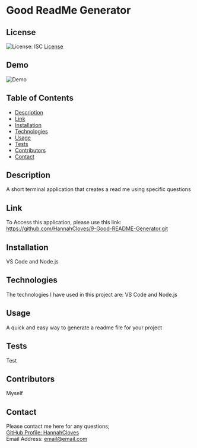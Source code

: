 
  # Good ReadMe Generator 
  
  ## License
  ![License: ISC](https://img.shields.io/badge/License-ISC-yellow.svg "License Badge")
  [License](https://opensource.org/licenses/ISC)

  ## Demo
  ![Demo](Assets/demo.gif)

  ## Table of Contents

  - [Description](#description)
  - [Link](#url)
  - [Installation](#installation)
  - [Technologies](#technologies)
  - [Usage](#usage)
  - [Tests](#tests)
  - [Contributors](#contributors)
  - [Contact](#contact)
  
  ## Description
  A short terminal application that creates a read me using specific questions

  ## Link
  To Access this application, please use this link: https://github.com/HannahCloves/9-Good-README-Generator.git

  ## Installation
  VS Code and Node.js

  ## Technologies
  The technologies I have used in this project are: VS Code and Node.js
  
  ## Usage
  A quick and easy way to generate a readme file for your project

  ## Tests
  Test

  ## Contributors
  Myself

  ## Contact
  Please contact me here for any questions;    
  [GitHub Profile: HannahCloves](https://github.com/HannahCloves)    
  Email Address: email@email.com    
  